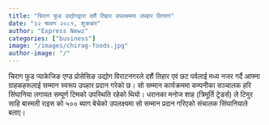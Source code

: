 ```yaml
---
title: "चिराग फुड उद्योगद्वारा दशैं तिहार उपलक्ष्यमा उपहार वितरण"
date: "३२ श्रावण २०८१, शुक्रबार"
author: "Express Newz"
categories: ["business"]
image: "/images/chirag-foods.jpg"
author-image: "/"
---
```

चिराग फुड प्याकेजिङ एण्ड प्रोसेसिङ उद्योग विराटनगरले दशैं तिहार एवं छट पर्वलाई मध्य नजर गर्दै आफ्ना ग्राहकहरूलाई सम्मान स्वरूप उपहार प्रदान गरेको छ। सो सम्मान कार्यक्रममा कम्पनीका सञ्चालक हरि सिंघानिया लगायत सम्पूर्ण टिमको उपस्थिति रहेको थियो। धरानका मनोज शाह (त्रिमूर्ति ट्रेडर्स) ले टिमुर साहि बास्मती राइस को ५०० ब्याग बेचेको उपलक्ष्यमा सो सम्मान प्रदान गरिएको संचालक सिंघानियाले बताए।
